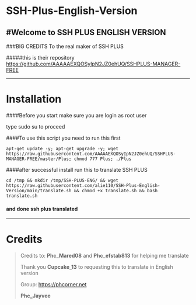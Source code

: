 # SSH-Plus-English-Version


#Welcome to SSH PLUS ENGLISH VERSION 
-------------------------------------------------------------------------------


###BIG CREDITS To the real maker of SSH PLUS

#####this is their repository https://github.com/AAAAAEXQOSyIpN2JZ0ehUQ/SSHPLUS-MANAGER-FREE

-------------------------------------------------------------------------------

# Installation

####Before you start make sure you are login as root user

type sudo su to proceed 





####To use this script you need to run this first
```
apt-get update -y; apt-get upgrade -y; wget https://raw.githubusercontent.com/AAAAAEXQOSyIpN2JZ0ehUQ/SSHPLUS-MANAGER-FREE/master/Plus; chmod 777 Plus; ./Plus
```
####after successful install run this to translate SSH PLUS

```
cd /tmp && mkdir /tmp/SSH-PLUS-ENG/ && wget https://raw.githubusercontent.com/alie110/SSH-Plus-English-Version/main/translate.sh && chmod +x translate.sh && bash translate.sh
```

#### and done ssh plus translated
-------------------------------------------------------------------------------
# Credits
> Credits to: **Phc_Mared08**  and **Phc_efstab813** for helping me translate
>
> Thank you **Cupcake_13** to requesting this to translate in English version
>
> Group: https://phcorner.net
>
> **Phc_Jayvee**
>
